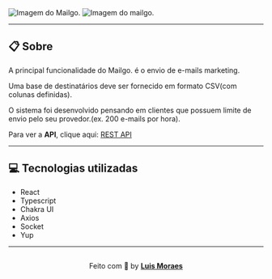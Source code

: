 <img src="https://ik.imagekit.io/meaid6cls2/Mailgo/mailgo_lSDCSqLC6.png?updatedAt=1641860904159" alt="Imagem do Mailgo." />

<img src="https://ik.imagekit.io/meaid6cls2/Mailgo/mailgo-monitor_6mQHdVpSe.png?updatedAt=1641862428509" alt="Imagem do mailgo."/>

---

## 📋 Sobre

A principal funcionalidade do Mailgo. é o envio de e-mails marketing.

Uma base de destinatários deve ser fornecido em formato CSV(com colunas definidas).

O sistema foi desenvolvido pensando em clientes que possuem limite de envio pelo seu provedor.(ex. 200 e-mails por hora).

Para ver a  **API**, clique aqui: [REST API](https://github.com/Luismkm/kdmail)

----

## 💻 Tecnologias utilizadas

- React
- Typescript
- Chakra UI
- Axios
- Socket
- Yup

---

<p align="center" style="padding-top: 15px;">Feito com 💜 by <strong><a href="https://www.linkedin.com/in/luismkm/" target="_blank">Luis Moraes</a></strong> </p>
